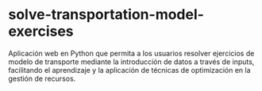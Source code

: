 # solve-transportation-model-exercises
Aplicación web en Python que permita a los usuarios resolver ejercicios de modelo de transporte mediante la introducción de datos a través de inputs, facilitando el aprendizaje y la aplicación de técnicas de optimización en la gestión de recursos.
